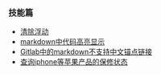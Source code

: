 
### 技能篇

* [清除浮动](清除浮动)
* [markdown中代码高亮显示](markdown中代码高亮显示)
* [Gitlab中的markdown不支持中文锚点链接](Gitlab中的markdown不支持中文锚点链接)
* [查询iphone等苹果产品的保修状态](苹果产品保修期查询)
